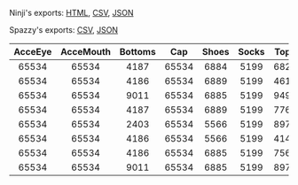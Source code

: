 Ninji's exports: [HTML](https://wuffs.org/acnh/bcsv_160/html/ItemPlayerInitialOutfitBoySSParam.html), [CSV](https://wuffs.org/acnh/bcsv_160/csv/ItemPlayerInitialOutfitBoySSParam.csv), [JSON](https://wuffs.org/acnh/bcsv_160/json/ItemPlayerInitialOutfitBoySSParam.json)

Spazzy's exports: [CSV](https://github.com/McSpazzy/acnh-csv/blob/master/ItemPlayerInitialOutfitBoySSParam.csv), [JSON](https://github.com/McSpazzy/acnh-json/blob/master/ItemPlayerInitialOutfitBoySSParam.json)

| AcceEye | AcceMouth | Bottoms | Cap | Shoes | Socks | Tops | UniqueID | Label |
|:--:|:--:|:--:|:--:|:--:|:--:|:--:|:--:|:--:|
| 65534 | 65534 | 4187 | 65534 | 6884 | 5199 | 6820 | 0 | 'BoySS_0' | 
| 65534 | 65534 | 4186 | 65534 | 6889 | 5199 | 4615 | 1 | 'BoySS_1' | 
| 65534 | 65534 | 9011 | 65534 | 6885 | 5199 | 9498 | 2 | 'BoySS_2' | 
| 65534 | 65534 | 4187 | 65534 | 6889 | 5199 | 7761 | 3 | 'BoySS_3' | 
| 65534 | 65534 | 2403 | 65534 | 5566 | 5199 | 8974 | 4 | 'BoySS_4' | 
| 65534 | 65534 | 4186 | 65534 | 5566 | 5199 | 4147 | 5 | 'BoySS_5' | 
| 65534 | 65534 | 4186 | 65534 | 6885 | 5199 | 7568 | 6 | 'BoySS_6' | 
| 65534 | 65534 | 9011 | 65534 | 6885 | 5199 | 8977 | 7 | 'BoySS_7' | 
